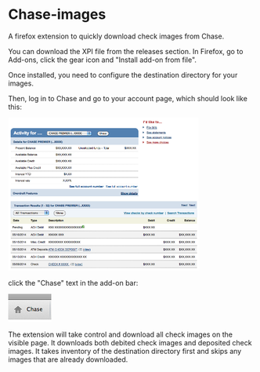 **Chase-images**
================
A firefox extension to quickly download check images from Chase.

You can download the XPI file from the releases section.  In Firefox, go to Add-ons, click the gear icon and "Install add-on from file".

Once installed, you need to configure the destination directory for your images.

Then, log in to Chase and go to your account page, which should look like this:

![Chase account screenshot](https://raw.githubusercontent.com/abjennings/chase-images/master/screenshot.png)

click the "Chase" text in the add-on bar:

![Add-on bar screenshot](https://raw.githubusercontent.com/abjennings/chase-images/master/button.png)

The extension will take control and download all check images on the visible page.  It downloads both debited check images and deposited check images.  It takes inventory of the destination directory first and skips any images that are already downloaded.
